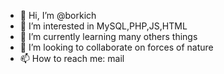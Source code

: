 - 👋 Hi, I’m @borkich
- 👀 I’m interested in MySQL,PHP,JS,HTML
- 🌱 I’m currently learning many others things
- 💞️ I’m looking to collaborate on forces of nature
- 📫 How to reach me: mail

<!---
borkich/borkich is a ✨ special ✨ repository because its `README.md` (this file) appears on your GitHub profile.
You can click the Preview link to take a look at your changes.
--->
